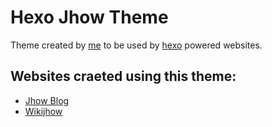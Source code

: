 # Hexo Jhow Theme
Theme created by [me](https://jhow.io) to be used by [hexo](https://hexo.io) powered websites.

## Websites craeted using this theme:
- [Jhow Blog](https://blog.jhow.io)
- [Wikijhow](https://wiki.jhow.io)
